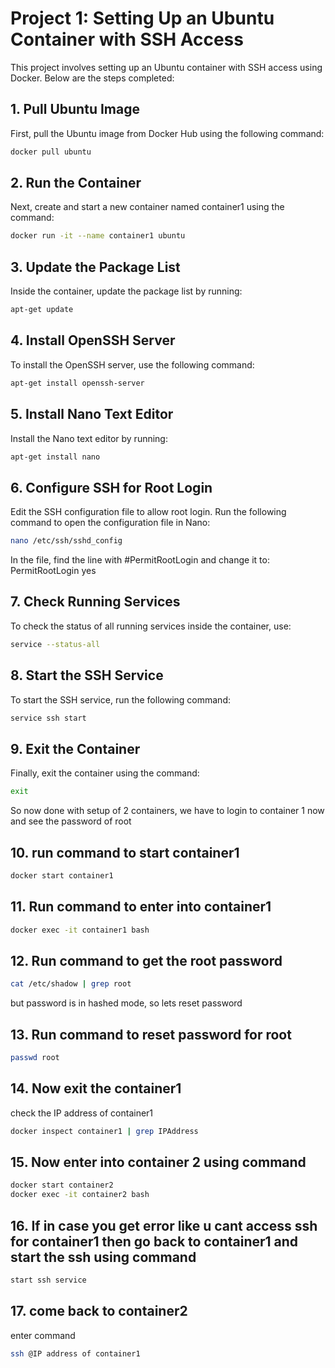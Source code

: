 # Project 1: Setting Up an Ubuntu Container with SSH Access

This project involves setting up an Ubuntu container with SSH access using Docker. Below are the steps completed:

## 1. Pull Ubuntu Image

First, pull the Ubuntu image from Docker Hub using the following command:

```bash
docker pull ubuntu
```

## 2. Run the Container

Next, create and start a new container named container1 using the command:

```bash
docker run -it --name container1 ubuntu
```

## 3. Update the Package List

Inside the container, update the package list by running:

```bash
apt-get update
```

## 4. Install OpenSSH Server

To install the OpenSSH server, use the following command:

```bash
apt-get install openssh-server
```

## 5. Install Nano Text Editor

Install the Nano text editor by running:

```bash
apt-get install nano
```

## 6. Configure SSH for Root Login

Edit the SSH configuration file to allow root login. Run the following command to open the configuration file in Nano:

```bash
nano /etc/ssh/sshd_config
```

In the file, find the line with #PermitRootLogin and change it to:
PermitRootLogin yes

## 7. Check Running Services

To check the status of all running services inside the container, use:

```bash
service --status-all
```

## 8. Start the SSH Service

To start the SSH service, run the following command:

```bash
service ssh start
```

## 9. Exit the Container

Finally, exit the container using the command:

```bash
exit
```

So now done with setup of 2 containers, we have to login to container 1 now and see the password of root

## 10. run command to start container1

```bash
docker start container1
```

## 11. Run command to enter into container1

```bash
docker exec -it container1 bash
```

## 12. Run command to get the root password

```bash
cat /etc/shadow | grep root
```

but password is in hashed mode, so lets reset password

## 13. Run command to reset password for root
```bash
passwd root
```

## 14. Now exit the container1

check the IP address of container1
```bash
docker inspect container1 | grep IPAddress
```

## 15. Now enter into container 2 using command

```bash
docker start container2
docker exec -it container2 bash
```

## 16. If in case you get error like u cant access ssh for container1 then go back to container1 and start the ssh using command
```bash
start ssh service
```

## 17. come back to container2
enter command
```bash
ssh @IP address of container1
```